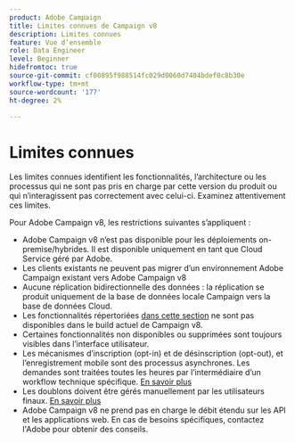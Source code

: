 ```yaml
---
product: Adobe Campaign
title: Limites connues de Campaign v8
description: Limites connues
feature: Vue d’ensemble
role: Data Engineer
level: Beginner
hidefromtoc: true
source-git-commit: cf00895f988514fc029d0060d7404bdef0c8b30e
workflow-type: tm+mt
source-wordcount: '177'
ht-degree: 2%

---
```


# Limites connues

Les limites connues identifient les fonctionnalités, l’architecture ou les processus qui ne sont pas pris en charge par cette version du produit ou qui n’interagissent pas correctement avec celui-ci. Examinez attentivement ces limites.

Pour Adobe Campaign v8, les restrictions suivantes s’appliquent :

* Adobe Campaign v8 n’est pas disponible pour les déploiements on-premise/hybrides. Il est disponible uniquement en tant que Cloud Service géré par Adobe.
* Les clients existants ne peuvent pas migrer d’un environnement Adobe Campaign existant vers Adobe Campaign v8
* Aucune réplication bidirectionnelle des données : la réplication se produit uniquement de la base de données locale Campaign vers la base de données Cloud.
* Les fonctionnalités répertoriées [dans cette section](capability-matrix.md#gs-unavailable-features) ne sont pas disponibles dans le build actuel de Campaign v8.
* Certaines fonctionnalités non disponibles ou supprimées sont toujours visibles dans l’interface utilisateur.
* Les mécanismes d’inscription (opt-in) et de désinscription (opt-out), et l’enregistrement mobile sont des processus asynchrones. Les demandes sont traitées toutes les heures par l’intermédiaire d’un workflow technique spécifique. [En savoir plus](../config/replication.md#tech-wf)
* Les doublons doivent être gérés manuellement par les utilisateurs finaux. [En savoir plus](../dev/keys.md)
* Adobe Campaign v8 ne prend pas en charge le débit étendu sur les API et les applications web. En cas de besoins spécifiques, contactez l&#39;Adobe pour obtenir des conseils.


